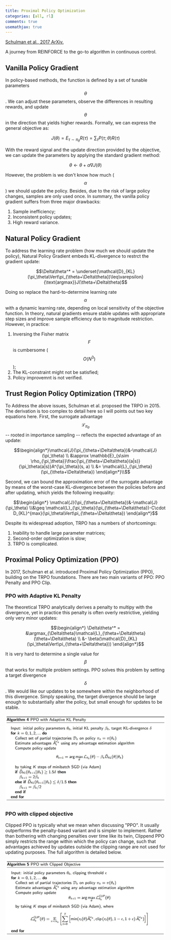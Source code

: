 ```yaml
---
title: Proximal Policy Optimization
categories: [all, rl]
comments: true
usemathjax: true
---
```


[Schulman et al., 2017 ArXiv.](https://arxiv.org/pdf/1707.06347.pdf)

A journey from REINFORCE to the go-to algorithm in continuous control.

## Vanilla Policy Gradient

In policy-based methods, the function is defined by a set of tunable parameters $$\theta$$. We can adjust these parameters, observe the differences in resulting rewards, and update $$\theta$$ in the direction that yields higher rewards. Formally, we can express the general objective as:

$$J(\theta) = E_{\tau\sim\pi_\theta}R(\tau) = \sum_\tau P(\tau;\theta)R(\tau)$$

With the reward signal and the update direction provided by the objective, we can update the parameters by applying the standard gradient method:

$$\theta \leftarrow \theta + \alpha\nabla J(\theta)$$

However, the problem is we don't know how much ($$\alpha$$) we should update the policy. Besides, due to the risk of large policy changes, samples are only used once. In summary, the vanilla policy gradient suffers from three major drawbacks:

1. Sample inefficiency;
2. Inconsistent policy updates;
3. High reward variance.

## Natural Policy Gradient

To address the learning rate problem (how much we should update the policy), Natural Policy Gradient embeds KL-divergence to restrct the gradient update:

$$\Delta\theta^* = \underset{\mathcal{D}_{KL}(\pi_\theta\Vert\pi_{\theta+\Delta\theta})\leq\varepsilon}{\text{argmax}}J(\theta+\Delta\theta)$$

Doing so replace the hard-to-determine learning rate $$\alpha$$ with a dynamic learning rate, depending on local sensitivity of the objective function. In theory, natural gradients ensure stable updates with appropriate step sizes and improve sample efficiency due to magnitude restriction. However, in practice:

1. Inversing the Fisher matrix $$F$$ is cumbersome ($$O(N^3)$$);
2. The KL-constraint might not be satisfied;
3. Policy improvemnt is not verified.

## Trust Region Policy Optimization (TRPO)

To Address the above issues, Schulman et al. proposed the TRPO in 2015. The derivation is too complex to detail here so I will points out two key equations here. First, the surrogate advantage $$\mathcal{L}_{\pi_\theta}$$ -- rooted in importance sampling -- reflects the expected advantage of an update:

$$\begin{align*}\mathcal{J}(\pi_{\theta+\Delta\theta})&-\mathcal{J}(\pi_\theta) \\ &\approx \mathbb{E}_{s\sim \rho_{\pi_\theta}}\frac{\pi_{\theta+\Delta\theta}(a|s)}{\pi_\theta(a|s)}A^{\pi_\theta}(s, a) \\ &= \mathcal{L}_{\pi_\theta}(\pi_{\theta+\Delta\theta}) \end{align*}\\$$

Second, we can bound the approximation error of the surrogate advantage by means of the worst-case KL-divergence between the policies before and after updating, which yields the following inequality:

$$\begin{align*} \mathcal{J}(\pi_{\theta+\Delta\theta})&-\mathcal{J}(\pi_\theta) \\&\geq \mathcal{L}_{\pi_\theta}(\pi_{\theta+\Delta\theta})-C\cdot D_{KL}^{max}(\pi_\theta\Vert\pi_{\theta+\Delta\theta}) \end{align*}$$

Despite its widespread adoption, TRPO has a numbers of shortcomings:

1. Inability to handle large parameter matrices;
2. Second-order optimization is slow;
3. TRPO is complicated.

## Proximal Policy Optimization (PPO)

In 2017, Schulman et al. introduced Proximal Policy Optimization (PPO), building on the TRPO foundations. There are two main variants of PPO: PPO Penalty and PPO Clip.

### PPO with Adaptive KL Penalty

The theoretical TRPO analytically derives a penalty to multipy with the divergence, yet in practice this penalty is often overly restrictive, yielding only very minor updates:

$$\begin{align*} \Delta\theta^* = &\argmax_{\Delta\theta}\mathcal{L}_{\theta+\Delta\theta}(\theta+\Delta\theta) \\ &- \beta(\mathcal{D}_{KL}(\pi_\theta\Vert\pi_{\theta+\Delta\theta})) \end{align*}$$

It is very hard to determine a single value for $$\beta$$ that works for multiple problem settings. PPO solves this problem by setting a target divergence $$\delta$$. We would like our updates to be somewhere within the neighborhood of this divergence. Simply speaking, the target divergence should be large enough to substantially alter the policy, but small enough for updates to be stable.

![PPO with Adaptive KL](../assets/img/2023-02-27-ppo/ppo-kl.jpg)

### PPO with clipped objective

Clipped PPO is typically what we mean when discussing "PPO". It usually outperforms the penalty-based variant and is simpler to implement. Rather than bothering with changing penalties over time like its twin, Clippend PPO simply restricts the range within which the policy can change, such that advantages achieved by updates outside the clipping range are not used for updating purposes. The full algorithm is detailed below.

![PPO with Clipped Objective](../assets/img/2023-02-27-ppo/ppo-clip.jpg)
